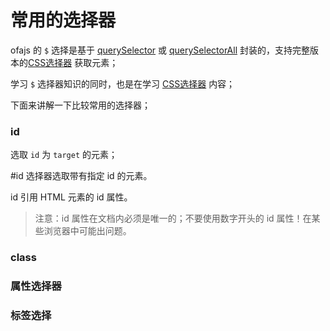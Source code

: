 # 常用的选择器

ofajs 的 `$` 选择是基于 [querySelector](https://developer.mozilla.org/zh-CN/docs/Web/API/Document/querySelector) 或 [querySelectorAll](https://developer.mozilla.org/zh-CN/docs/Web/API/Document/querySelectorAll) 封装的，支持完整版本的[CSS选择器](https://developer.mozilla.org/zh-CN/docs/Web/CSS/CSS_Selectors) 获取元素；

学习 `$` 选择器知识的同时，也是在学习 [CSS选择器](https://developer.mozilla.org/zh-CN/docs/Web/CSS/CSS_Selectors) 内容；

下面来讲解一下比较常用的选择器；

### id

<code-run show-code="top">
    <template>
        <codehead>
            <script src="https://cdn.jsdelivr.net/gh/kirakiray/ofa.js@3.0.13/dist/ofa.js"></script>
        </codehead>
        <style>
        #target{
            color:red;
        }
        </style>
        <div id="target">1</div>
        <div>2</div>
        <div>3</div>
        <p>4</p>
        <script>
            $("#target").text = "change the element";
        </script>
    </template>
</code-run>

选取 `id` 为 `target` 的元素；

#id 选择器选取带有指定 id 的元素。

id 引用 HTML 元素的 id 属性。

> 注意：id 属性在文档内必须是唯一的；不要使用数字开头的 id 属性！在某些浏览器中可能出问题。

### class

<code-run show-code="top">
    <template>
        <codehead>
            <script src="https://cdn.jsdelivr.net/gh/kirakiray/ofa.js@3.0.13/dist/ofa.js"></script>
        </codehead>
        <style>
        .target{
            color:blue;
        }
        </style>
        <div>1</div>
        <div class="target">2</div>
        <div>3</div>
        <p>4</p>
        <script>
            $(".target").text = "change the element";
        </script>
    </template>
</code-run>

### 属性选择器

<code-run show-code="top">
    <template>
        <codehead>
            <script src="https://cdn.jsdelivr.net/gh/kirakiray/ofa.js@3.0.13/dist/ofa.js"></script>
        </codehead>
        <style>
        [data-target="1"]{
            color:green;
        }
        </style>
        <div>1</div>
        <div>2</div>
        <div data-target="1">3</div>
        <p>4</p>
        <script>
            $('[data-target="1"]').text = "change the element";
        </script>
    </template>
</code-run>

### 标签选择

<code-run show-code="top">
    <template>
        <codehead>
            <script src="https://cdn.jsdelivr.net/gh/kirakiray/ofa.js@3.0.13/dist/ofa.js"></script>
        </codehead>
        <style>
        p{
            color:red;
        }
        </style>
        <div>1</div>
        <div>2</div>
        <div>3</div>
        <p>4</p>
        <script>
            $("p").text = "change the element";
        </script>
    </template>
</code-run>